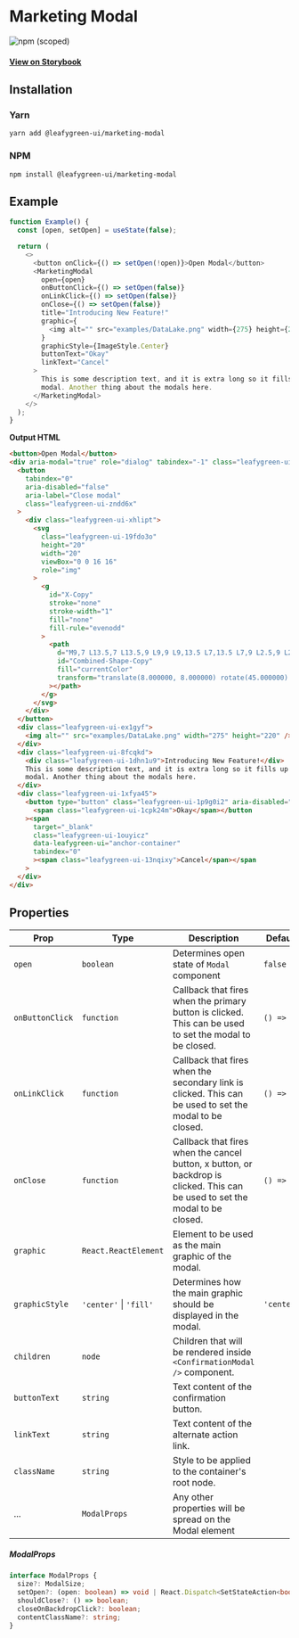 # Marketing Modal

![npm (scoped)](https://img.shields.io/npm/v/@leafygreen-ui/marketing-modal.svg)

#### [View on Storybook](https://mongodb.github.io/leafygreen-ui/?path=/story/marketing-modal--default)

## Installation

### Yarn

```shell
yarn add @leafygreen-ui/marketing-modal
```

### NPM

```shell
npm install @leafygreen-ui/marketing-modal
```

## Example

```js
function Example() {
  const [open, setOpen] = useState(false);

  return (
    <>
      <button onClick={() => setOpen(!open)}>Open Modal</button>
      <MarketingModal
        open={open}
        onButtonClick={() => setOpen(false)}
        onLinkClick={() => setOpen(false)}
        onClose={() => setOpen(false)}
        title="Introducing New Feature!"
        graphic={
          <img alt="" src="examples/DataLake.png" width={275} height={220} />
        }
        graphicStyle={ImageStyle.Center}
        buttonText="Okay"
        linkText="Cancel"
      >
        This is some description text, and it is extra long so it fills up this
        modal. Another thing about the modals here.
      </MarketingModal>
    </>
  );
}
```

**Output HTML**

```html
<button>Open Modal</button>
<div aria-modal="true" role="dialog" tabindex="-1" class="leafygreen-ui-4ltwxx">
  <button
    tabindex="0"
    aria-disabled="false"
    aria-label="Close modal"
    class="leafygreen-ui-zndd6x"
  >
    <div class="leafygreen-ui-xhlipt">
      <svg
        class="leafygreen-ui-19fdo3o"
        height="20"
        width="20"
        viewBox="0 0 16 16"
        role="img"
      >
        <g
          id="X-Copy"
          stroke="none"
          stroke-width="1"
          fill="none"
          fill-rule="evenodd"
        >
          <path
            d="M9,7 L13.5,7 L13.5,9 L9,9 L9,13.5 L7,13.5 L7,9 L2.5,9 L2.5,7 L7,7 L7,2.5 L9,2.5 L9,7 Z"
            id="Combined-Shape-Copy"
            fill="currentColor"
            transform="translate(8.000000, 8.000000) rotate(45.000000) translate(-8.000000, -8.000000) "
          ></path>
        </g>
      </svg>
    </div>
  </button>
  <div class="leafygreen-ui-ex1gyf">
    <img alt="" src="examples/DataLake.png" width="275" height="220" />
  </div>
  <div class="leafygreen-ui-8fcqkd">
    <div class="leafygreen-ui-1dhn1u9">Introducing New Feature!</div>
    This is some description text, and it is extra long so it fills up this
    modal. Another thing about the modals here.
  </div>
  <div class="leafygreen-ui-1xfya45">
    <button type="button" class="leafygreen-ui-1p9g0i2" aria-disabled="false">
      <span class="leafygreen-ui-1cpk24m">Okay</span></button
    ><span
      target="_blank"
      class="leafygreen-ui-1ouyicz"
      data-leafygreen-ui="anchor-container"
      tabindex="0"
      ><span class="leafygreen-ui-13nqixy">Cancel</span></span
    >
  </div>
</div>
```

## Properties

| Prop            | Type                   | Description                                                                                                                   | Default    |
| --------------- | ---------------------- | ----------------------------------------------------------------------------------------------------------------------------- | ---------- |
| `open`          | `boolean`              | Determines open state of `Modal` component                                                                                    | `false`    |
| `onButtonClick` | `function`             | Callback that fires when the primary button is clicked. This can be used to set the modal to be closed.                       | `() => {}` |
| `onLinkClick`   | `function`             | Callback that fires when the secondary link is clicked. This can be used to set the modal to be closed.                       | `() => {}` |
| `onClose`       | `function`             | Callback that fires when the cancel button, x button, or backdrop is clicked. This can be used to set the modal to be closed. | `() => {}` | `title` | `string` | Title text to display above the main content text. |  |
| `graphic`       | `React.ReactElement`   | Element to be used as the main graphic of the modal.                                                                          |            |
| `graphicStyle`  | `'center'` \| `'fill'` | Determines how the main graphic should be displayed in the modal.                                                             | `'center'` |
| `children`      | `node`                 | Children that will be rendered inside `<ConfirmationModal />` component.                                                      |            |
| `buttonText`    | `string`               | Text content of the confirmation button.                                                                                      |            |
| `linkText`      | `string`               | Text content of the alternate action link.                                                                                    |            |
| `className`     | `string`               | Style to be applied to the container's root node.                                                                             |            |
| ...             | `ModalProps`           | Any other properties will be spread on the Modal element                                                                      |            |

##### ModalProps

```typescript
interface ModalProps {
  size?: ModalSize;
  setOpen?: (open: boolean) => void | React.Dispatch<SetStateAction<boolean>>;
  shouldClose?: () => boolean;
  closeOnBackdropClick?: boolean;
  contentClassName?: string;
}
```
